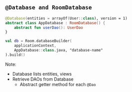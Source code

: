 ## `@Database and RoomDatabase`

```kotlin
@Database(entities = arrayOf(User::class), version = 1)
abstract class AppDatabase : RoomDatabase() {
    abstract fun userDao(): UserDao
}
```

```kotlin
val db = Room.databaseBuilder(
    applicationContext,
    AppDatabase::class.java, "database-name"
).build()
```

Note:
+ Database lists entities, views
+ Retrieve DAOs from Database
    + Abstract getter method for each `@Dao`